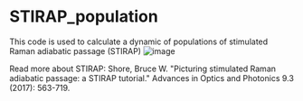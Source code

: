 # STIRAP_population
This code is used to calculate a dynamic of populations of stimulated Raman adiabatic passage (STIRAP)
![image](https://user-images.githubusercontent.com/93529299/149720779-9099d41c-2f2c-4d6e-9a40-2ae402d650b4.png)

Read more about STIRAP:
Shore, Bruce W. "Picturing stimulated Raman adiabatic passage: a STIRAP tutorial." Advances in Optics and Photonics 9.3 (2017): 563-719.
